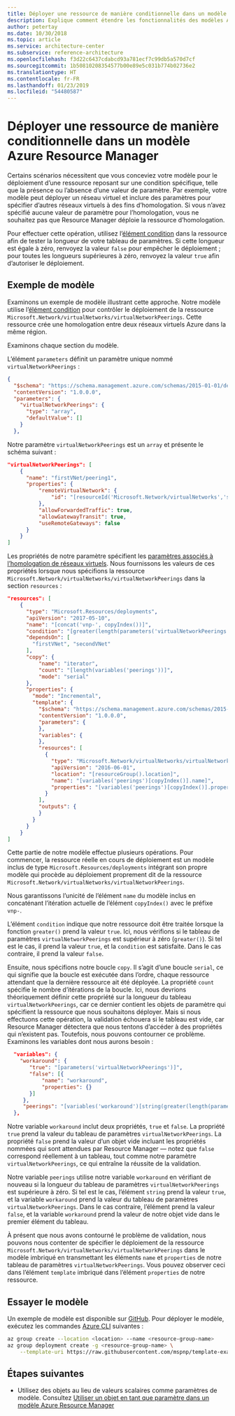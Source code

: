 ```yaml
---
title: Déployer une ressource de manière conditionnelle dans un modèle Azure Resource Manager
description: Explique comment étendre les fonctionnalités des modèles Azure Resource Manager pour déployer une ressource de manière conditionnelle en fonction de la valeur d’un paramètre.
author: petertay
ms.date: 10/30/2018
ms.topic: article
ms.service: architecture-center
ms.subservice: reference-architecture
ms.openlocfilehash: f3d22c6437cdabcd93a781ecf7c99db5a570d7cf
ms.sourcegitcommit: 1b50810208354577b00e89e5c031b774b02736e2
ms.translationtype: HT
ms.contentlocale: fr-FR
ms.lasthandoff: 01/23/2019
ms.locfileid: "54480587"
---
```

# <a name="conditionally-deploy-a-resource-in-an-azure-resource-manager-template"></a>Déployer une ressource de manière conditionnelle dans un modèle Azure Resource Manager

Certains scénarios nécessitent que vous conceviez votre modèle pour le déploiement d’une ressource reposant sur une condition spécifique, telle que la présence ou l’absence d’une valeur de paramètre. Par exemple, votre modèle peut déployer un réseau virtuel et inclure des paramètres pour spécifier d’autres réseaux virtuels à des fins d’homologation. Si vous n’avez spécifié aucune valeur de paramètre pour l’homologation, vous ne souhaitez pas que Resource Manager déploie la ressource d’homologation.

Pour effectuer cette opération, utilisez l’[élément condition][azure-resource-manager-condition] dans la ressource afin de tester la longueur de votre tableau de paramètres. Si cette longueur est égale à zéro, renvoyez la valeur `false` pour empêcher le déploiement ; pour toutes les longueurs supérieures à zéro, renvoyez la valeur `true` afin d’autoriser le déploiement.

## <a name="example-template"></a>Exemple de modèle

Examinons un exemple de modèle illustrant cette approche. Notre modèle utilise l’[élément condition][azure-resource-manager-condition] pour contrôler le déploiement de la ressource `Microsoft.Network/virtualNetworks/virtualNetworkPeerings`. Cette ressource crée une homologation entre deux réseaux virtuels Azure dans la même région.

Examinons chaque section du modèle.

L’élément `parameters` définit un paramètre unique nommé `virtualNetworkPeerings` :

```json
{
  "$schema": "https://schema.management.azure.com/schemas/2015-01-01/deploymentTemplate.json#",
  "contentVersion": "1.0.0.0",
  "parameters": {
    "virtualNetworkPeerings": {
      "type": "array",
      "defaultValue": []
    }
  },
```

Notre paramètre `virtualNetworkPeerings` est un `array` et présente le schéma suivant :

```json
"virtualNetworkPeerings": [
    {
      "name": "firstVNet/peering1",
      "properties": {
          "remoteVirtualNetwork": {
              "id": "[resourceId('Microsoft.Network/virtualNetworks','secondVNet')]"
          },
          "allowForwardedTraffic": true,
          "allowGatewayTransit": true,
          "useRemoteGateways": false
      }
    }
]
```

Les propriétés de notre paramètre spécifient les [paramètres associés à l’homologation de réseaux virtuels][vnet-peering-resource-schema]. Nous fournissons les valeurs de ces propriétés lorsque nous spécifions la ressource `Microsoft.Network/virtualNetworks/virtualNetworkPeerings` dans la section `resources` :

```json
"resources": [
    {
      "type": "Microsoft.Resources/deployments",
      "apiVersion": "2017-05-10",
      "name": "[concat('vnp-', copyIndex())]",
      "condition": "[greater(length(parameters('virtualNetworkPeerings')), 0)]",
      "dependsOn": [
        "firstVNet", "secondVNet"
      ],
      "copy": {
          "name": "iterator",
          "count": "[length(variables('peerings'))]",
          "mode": "serial"
      },
      "properties": {
        "mode": "Incremental",
        "template": {
          "$schema": "https://schema.management.azure.com/schemas/2015-01-01/deploymentTemplate.json#",
          "contentVersion": "1.0.0.0",
          "parameters": {
          },
          "variables": {
          },
          "resources": [
            {
              "type": "Microsoft.Network/virtualNetworks/virtualNetworkPeerings",
              "apiVersion": "2016-06-01",
              "location": "[resourceGroup().location]",
              "name": "[variables('peerings')[copyIndex()].name]",
              "properties": "[variables('peerings')[copyIndex()].properties]"
            }
          ],
          "outputs": {
          }
        }
      }
    }
]
```

Cette partie de notre modèle effectue plusieurs opérations. Pour commencer, la ressource réelle en cours de déploiement est un modèle inclus de type `Microsoft.Resources/deployments` intégrant son propre modèle qui procède au déploiement proprement dit de la ressource `Microsoft.Network/virtualNetworks/virtualNetworkPeerings`.

Nous garantissons l’unicité de l’élément `name` du modèle inclus en concaténant l’itération actuelle de l’élément `copyIndex()` avec le préfixe `vnp-`.

L’élément `condition` indique que notre ressource doit être traitée lorsque la fonction `greater()` prend la valeur `true`. Ici, nous vérifions si le tableau de paramètres `virtualNetworkPeerings` est supérieur à zéro (`greater()`). Si tel est le cas, il prend la valeur `true`, et la `condition` est satisfaite. Dans le cas contraire, il prend la valeur `false`.

Ensuite, nous spécifions notre boucle `copy`. Il s’agit d’une boucle `serial`, ce qui signifie que la boucle est exécutée dans l’ordre, chaque ressource attendant que la dernière ressource ait été déployée. La propriété `count` spécifie le nombre d’itérations de la boucle. Ici, nous devrions théoriquement définir cette propriété sur la longueur du tableau `virtualNetworkPeerings`, car ce dernier contient les objets de paramètre qui spécifient la ressource que nous souhaitons déployer. Mais si nous effectuons cette opération, la validation échouera si le tableau est vide, car Resource Manager détectera que nous tentons d’accéder à des propriétés qui n’existent pas. Toutefois, nous pouvons contourner ce problème. Examinons les variables dont nous aurons besoin :

```json
  "variables": {
    "workaround": {
       "true": "[parameters('virtualNetworkPeerings')]",
       "false": [{
           "name": "workaround",
           "properties": {}
       }]
     },
     "peerings": "[variables('workaround')[string(greater(length(parameters('virtualNetworkPeerings')), 0))]]"
  },
```

Notre variable `workaround` inclut deux propriétés, `true` et `false`. La propriété `true` prend la valeur du tableau de paramètres `virtualNetworkPeerings`. La propriété `false` prend la valeur d’un objet vide incluant les propriétés nommées qui sont attendues par Resource Manager &mdash; notez que `false` correspond réellement à un tableau, tout comme notre paramètre `virtualNetworkPeerings`, ce qui entraîne la réussite de la validation.

Notre variable `peerings` utilise notre variable `workaround` en vérifiant de nouveau si la longueur du tableau de paramètres `virtualNetworkPeerings` est supérieure à zéro. Si tel est le cas, l’élément `string` prend la valeur `true`, et la variable `workaround` prend la valeur du tableau de paramètres `virtualNetworkPeerings`. Dans le cas contraire, l’élément prend la valeur `false`, et la variable `workaround` prend la valeur de notre objet vide dans le premier élément du tableau.

À présent que nous avons contourné le problème de validation, nous pouvons nous contenter de spécifier le déploiement de la ressource `Microsoft.Network/virtualNetworks/virtualNetworkPeerings` dans le modèle imbriqué en transmettant les éléments `name` et `properties` de notre tableau de paramètres `virtualNetworkPeerings`. Vous pouvez observer ceci dans l’élément `template` imbriqué dans l’élément `properties` de notre ressource.

## <a name="try-the-template"></a>Essayer le modèle

Un exemple de modèle est disponible sur [GitHub][github]. Pour déployer le modèle, exécutez les commandes [Azure CLI][cli] suivantes :

```bash
az group create --location <location> --name <resource-group-name>
az group deployment create -g <resource-group-name> \
    --template-uri https://raw.githubusercontent.com/mspnp/template-examples/master/example2-conditional/deploy.json
```

## <a name="next-steps"></a>Étapes suivantes

* Utilisez des objets au lieu de valeurs scalaires comme paramètres de modèle. Consultez [Utiliser un objet en tant que paramètre dans un modèle Azure Resource Manager](./objects-as-parameters.md)

<!-- links -->
[azure-resource-manager-condition]: /azure/azure-resource-manager/resource-manager-templates-resources#condition
[azure-resource-manager-variable]: /azure/azure-resource-manager/resource-group-authoring-templates#variables
[vnet-peering-resource-schema]: /azure/templates/microsoft.network/virtualnetworks/virtualnetworkpeerings
[cli]: /cli/azure/?view=azure-cli-latest
[github]: https://github.com/mspnp/template-examples
